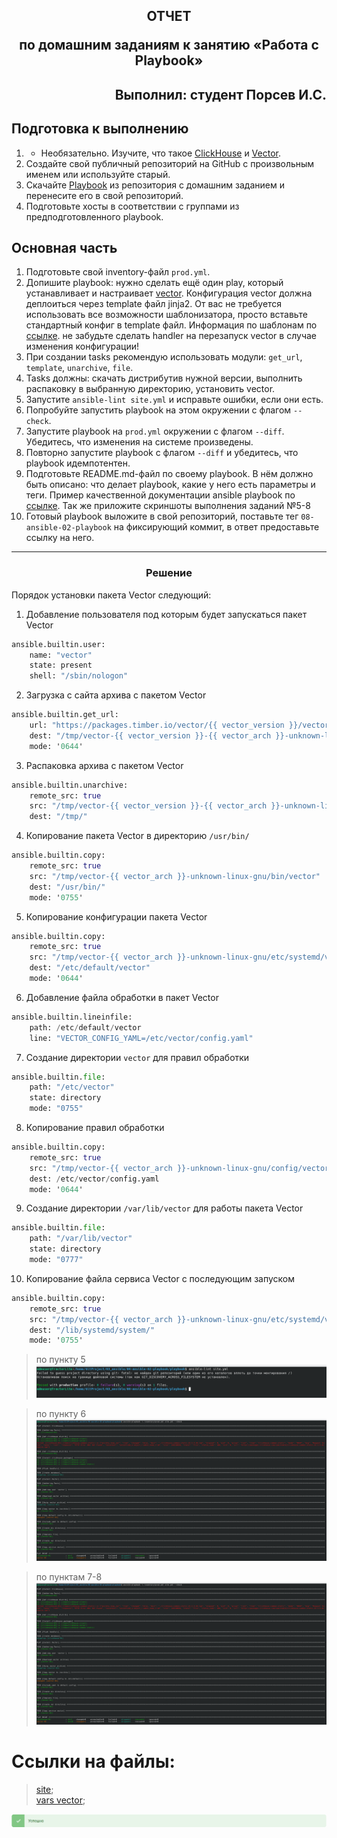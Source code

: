 ## <p style="text-align: center;">ОТЧЕТ</p> <p style="text-align: center;">по домашним заданиям к занятию «Работа с Playbook»</p>
## <p style="text-align: right;">Выполнил: студент Порсев И.С.</p>

## Подготовка к выполнению

1. * Необязательно. Изучите, что такое [ClickHouse](https://www.youtube.com/watch?v=fjTNS2zkeBs) и [Vector](https://www.youtube.com/watch?v=CgEhyffisLY).
2. Создайте свой публичный репозиторий на GitHub с произвольным именем или используйте старый.
3. Скачайте [Playbook](./playbook/) из репозитория с домашним заданием и перенесите его в свой репозиторий.
4. Подготовьте хосты в соответствии с группами из предподготовленного playbook.

## Основная часть

1. Подготовьте свой inventory-файл `prod.yml`.
2. Допишите playbook: нужно сделать ещё один play, который устанавливает и настраивает [vector](https://vector.dev). Конфигурация vector должна деплоиться через template файл jinja2. От вас не требуется использовать все возможности шаблонизатора, просто вставьте стандартный конфиг в template файл. Информация по шаблонам по [ссылке](https://www.dmosk.ru/instruktions.php?object=ansible-nginx-install). не забудьте сделать handler на перезапуск vector в случае изменения конфигурации!
3. При создании tasks рекомендую использовать модули: `get_url`, `template`, `unarchive`, `file`.
4. Tasks должны: скачать дистрибутив нужной версии, выполнить распаковку в выбранную директорию, установить vector.
5. Запустите `ansible-lint site.yml` и исправьте ошибки, если они есть.
6. Попробуйте запустить playbook на этом окружении с флагом `--check`.
7. Запустите playbook на `prod.yml` окружении с флагом `--diff`. Убедитесь, что изменения на системе произведены.
8. Повторно запустите playbook с флагом `--diff` и убедитесь, что playbook идемпотентен.
9. Подготовьте README.md-файл по своему playbook. В нём должно быть описано: что делает playbook, какие у него есть параметры и теги. Пример качественной документации ansible playbook по [ссылке](https://github.com/opensearch-project/ansible-playbook). Так же приложите скриншоты выполнения заданий №5-8
10. Готовый playbook выложите в свой репозиторий, поставьте тег `08-ansible-02-playbook` на фиксирующий коммит, в ответ предоставьте ссылку на него.

---

### <div style="text-align: center;">Решение</div>
Порядок установки пакета Vector следующий:
1. Добавление пользователя под которым будет запускаться пакет Vector 
``` terraform
ansible.builtin.user:
    name: "vector"
    state: present
    shell: "/sbin/nologon"
```
2. Загрузка с сайта архива с пакетом Vector 
``` terraform
ansible.builtin.get_url:
    url: "https://packages.timber.io/vector/{{ vector_version }}/vector-{{ vector_version }}-{{ vector_arch }}-unknown-linux-gnu.tar.gz"
    dest: "/tmp/vector-{{ vector_version }}-{{ vector_arch }}-unknown-linux-gnu.tar.gz"
    mode: '0644'
```
3. Распаковка архива с пакетом Vector 
``` terraform
ansible.builtin.unarchive:
    remote_src: true
    src: "/tmp/vector-{{ vector_version }}-{{ vector_arch }}-unknown-linux-gnu.tar.gz"
    dest: "/tmp/"
```
4. Копирование пакета Vector в директорию `/usr/bin/`
``` terraform
ansible.builtin.copy:
    remote_src: true
    src: "/tmp/vector-{{ vector_arch }}-unknown-linux-gnu/bin/vector"
    dest: "/usr/bin/"
    mode: '0755'
```
5. Копирование конфигурации пакета Vector
``` terraform
ansible.builtin.copy:
    remote_src: true
    src: "/tmp/vector-{{ vector_arch }}-unknown-linux-gnu/etc/systemd/vector.default"
    dest: "/etc/default/vector"
    mode: '0644'
```
6. Добавление файла обработки в пакет Vector
``` terraform
ansible.builtin.lineinfile:
    path: /etc/default/vector
    line: "VECTOR_CONFIG_YAML=/etc/vector/config.yaml"
```
7. Создание директории `vector` для правил обработки
``` terraform
ansible.builtin.file:
    path: "/etc/vector"
    state: directory
    mode: "0755"
```
8. Копирование правил обработки
``` terraform
ansible.builtin.copy:
    remote_src: true
    src: "/tmp/vector-{{ vector_arch }}-unknown-linux-gnu/config/vector.yaml"
    dest: /etc/vector/config.yaml
    mode: '0644'
```
9. Создание директории `/var/lib/vector` для работы пакета Vector
``` terraform
ansible.builtin.file:
    path: "/var/lib/vector"
    state: directory
    mode: "0777"
```
10. Копирование файла сервиса Vector с последующим запуском
``` terraform
ansible.builtin.copy:
    remote_src: true
    src: "/tmp/vector-{{ vector_arch }}-unknown-linux-gnu/etc/systemd/vector.service"
    dest: "/lib/systemd/system/"
    mode: '0755'
```

>по пункту 5
![localImage](./screen_III.02.5.png)    

>по пункту 6
![localImage](./screen_III.02.6.png) 

>по пунктам 7-8
![localImage](./screen_III.02.7-8.png) 

# Ссылки на файлы:
>[site](./site.yml);    
>[vars vector](./group_vars/vector/vars.yml);    

![localImage](./Yes.png)